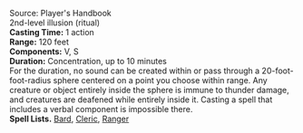 Source: Player's Handbook  
2nd-level illusion (ritual)  
**Casting Time:** 1 action  
**Range:** 120 feet  
**Components:** V, S  
**Duration:** Concentration, up to 10 minutes  
For the duration, no sound can be created within or pass through a 20-foot-foot-radius sphere centered on a point you choose within range. Any creature or object entirely inside the sphere is immune to thunder damage, and creatures are deafened while entirely inside it. Casting a spell that includes a verbal component is impossible there.  
**Spell Lists.** [Bard](../Spell%20Lists/Bard%20Spell%20List.md), [Cleric](../Spell%20Lists/Cleric%20Spell%20List.md), [Ranger](../Spell%20Lists/Ranger%20Spell%20List.md)
